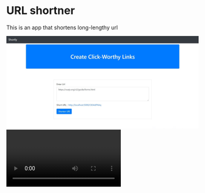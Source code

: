 # URL shortner
 This is an app that shortens long-lengthy url

 ![ScreenShot](images/prev.jpg)
 ![ScreenShot](images/gif.mp4)
